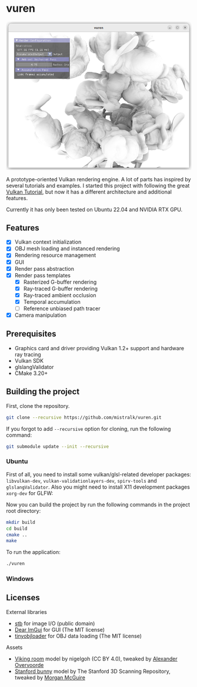 # vuren

![teaser](./docs/imgs/2023-01-26-01-54-58.png)

A prototype-oriented Vulkan rendering engine. A lot of parts has inspired by several tutorials and examples. I started this project with following the great [Vulkan Tutorial](https://vulkan-tutorial.com/), but now it has a different architecture and additional features.

Currently it has only been tested on Ubuntu 22.04 and NVIDIA RTX GPU.

## Features

- [x] Vulkan context initialization
- [x] OBJ mesh loading and instanced rendering
- [x] Rendering resource management
- [x] GUI
- [x] Render pass abstraction
- [x] Render pass templates
    - [x] Rasterized G-buffer rendering
    - [x] Ray-traced G-buffer rendering
    - [x] Ray-traced ambient occlusion
    - [x] Temporal accumulation
    - [ ] Reference unbiased path tracer
- [x] Camera manipulation

## Prerequisites

- Graphics card and driver providing Vulkan 1.2+ support and hardware ray tracing
- Vulkan SDK
- glslangValidator
- CMake 3.20+

## Building the project

First, clone the repository.

```bash
git clone --recursive https://github.com/mistralk/vuren.git
```

If you forgot to add `--recursive` option for cloning, run the following command:

```bash
git submodule update --init --recursive
```

### Ubuntu

First of all, you need to install some vulkan/glsl-related developer packages: `libvulkan-dev`, `vulkan-validationlayers-dev`, `spirv-tools` and `glslangValidator`. Also you might need to install X11 development packages `xorg-dev` for GLFW:

Now you can build the project by run the following commands in the project root directory:

```bash
mkdir build
cd build
cmake ..
make
```

To run the application:

```bash
./vuren
```

### Windows



## Licenses

External libraries
- [stb](https://github.com/nothings/stb) for image I/O (public domain)
- [Dear ImGui](https://github.com/ocornut/imgui) for GUI (The MIT license)
- [tinyobjloader](https://github.com/tinyobjloader/tinyobjloader) for OBJ data loading (The MIT license)

Assets
- [Viking room](https://sketchfab.com/3d-models/viking-room-a49f1b8e4f5c4ecf9e1fe7d81915ad38) model by nigelgoh (CC BY 4.0), tweaked by [Alexander Overvoorde](https://vulkan-tutorial.com/Loading_models)
- [Stanford bunny](http://www.graphics.stanford.edu/data/3Dscanrep/) model by The Stanford 3D Scanning Repository, tweaked by [Morgan McGuire](https://casual-effects.com/data/)